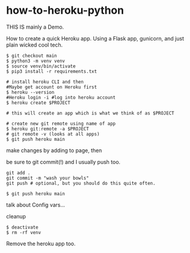 # how-to-heroku-python

THIS IS mainly a Demo.

How to create a quick Heroku app. 
Using a Flask app, gunicorn, and just plain wicked cool tech.

```
$ git checkout main
$ python3 -m venv venv
$ source venv/bin/activate
$ pip3 install -r requirements.txt

# install heroku CLI and then
#Maybe get account on Heroku first
$ heroku --version
#Heroku login -i #log into heroku account
$ heroku create $PROJECT

# this will create an app which is what we think of as $PROJECT

# create new git remote using name of app
$ heroku git:remote -a $PROJECT
# git remote -v (looks at all apps)
$ git push heroku main
```

make changes by adding to page, then

be sure to git commit(!) and I usually push too.

```
git add .
git commit -m "wash your bowls"
git push # optional, but you should do this quite often.
```

```
$ git push heroku main
```

talk about Config vars...

cleanup

```
$ deactivate
$ rm -rf venv
```
Remove the heroku app too.
